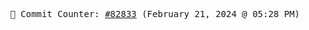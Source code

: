 <p align="center">
    <samp>
        📮 Commit Counter: <a href="https://github.com/Javascript-void0/Javascript-void0/commits/main">#82833</a> (February 21, 2024 @ 05:28 PM)
    </samp>
</p>